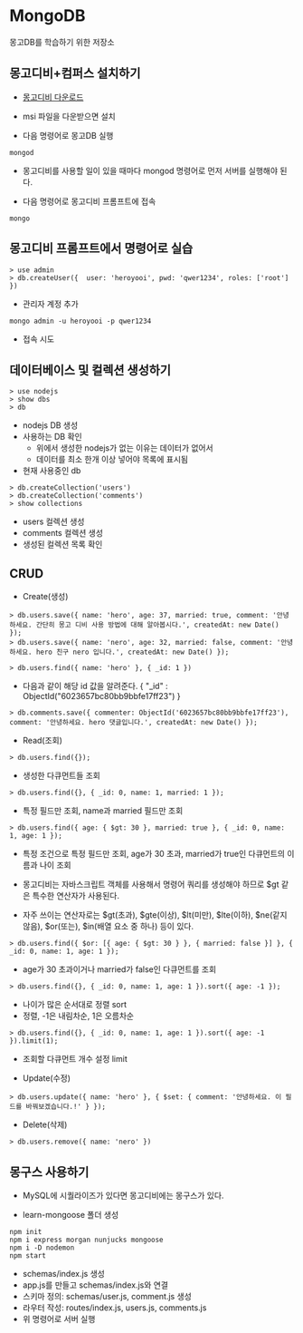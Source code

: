 # MongoDB

몽고DB를 학습하기 위한 저장소

## 몽고디비+컴퍼스 설치하기
- [몽고디비 다운로드](https://www.mongodb.com/try/download/enterprise)
- msi 파일을 다운받으면 설치

- 다음 명령어로 몽고DB 실행
```command
mongod
```
  - 몽고디비를 사용할 일이 있을 때마다 mongod 명령어로 먼저 서버를 실행해야 된다.

- 다음 명령어로 몽고디비 프롬프트에 접속
```command
mongo
```

## 몽고디비 프롬프트에서 명령어로 실습
```command
> use admin
> db.createUser({  user: 'heroyooi', pwd: 'qwer1234', roles: ['root'] })
```
- 관리자 계정 추가

```command
mongo admin -u heroyooi -p qwer1234
```
- 접속 시도

## 데이터베이스 및 컬렉션 생성하기
```command
> use nodejs
> show dbs
> db
```
- nodejs DB 생성
- 사용하는 DB 확인
  - 위에서 생성한 nodejs가 없는 이유는 데이터가 없어서
  - 데이터를 최소 한개 이상 넣어야 목록에 표시됨
- 현재 사용중인 db


```command
> db.createCollection('users')
> db.createCollection('comments')
> show collections
```
- users 컬렉션 생성
- comments 컬렉션 생성
- 생성된 컬렉션 목록 확인

## CRUD
- Create(생성)
```command
> db.users.save({ name: 'hero', age: 37, married: true, comment: '안녕하세요. 간단히 몽고 디비 사용 방법에 대해 알아봅시다.', createdAt: new Date() });
> db.users.save({ name: 'nero', age: 32, married: false, comment: '안녕하세요. hero 친구 nero 입니다.', createdAt: new Date() });

> db.users.find({ name: 'hero' }, { _id: 1 })
```
  - 다음과 같이 해당 id 값을 알려준다. { "_id" : ObjectId("6023657bc80bb9bbfe17ff23") }

```command
> db.comments.save({ commenter: ObjectId('6023657bc80bb9bbfe17ff23'), comment: '안녕하세요. hero 댓글입니다.', createdAt: new Date() });
```

- Read(조회)
```command
> db.users.find({});
```
  - 생성한 다큐먼트들 조회

```command
> db.users.find({}, { _id: 0, name: 1, married: 1 });
```
  - 특정 필드만 조회, name과 married 필드만 조회

```command
> db.users.find({ age: { $gt: 30 }, married: true }, { _id: 0, name: 1, age: 1 });
```
  - 특정 조건으로 특정 필드만 조회, age가 30 초과, married가 true인 다큐먼트의 이름과 나이 조회

  - 몽고디비는 자바스크립트 객체를 사용해서 명령어 쿼리를 생성해야 하므로 $gt 같은 특수한 연산자가 사용된다.
  - 자주 쓰이는 연산자로는 $gt(초과), $gte(이상), $lt(미만), $lte(이하), $ne(같지 않음), $or(또는), $in(배열 요소 중 하나) 등이 있다.

```command
> db.users.find({ $or: [{ age: { $gt: 30 } }, { married: false }] }, { _id: 0, name: 1, age: 1 });
```
  - age가 30 초과이거나 married가 false인 다큐먼트를 조회

```command
> db.users.find({}, { _id: 0, name: 1, age: 1 }).sort({ age: -1 });
```
  - 나이가 많은 순서대로 정렬 sort
  - 정렬, -1은 내림차순, 1은 오름차순

```command
> db.users.find({}, { _id: 0, name: 1, age: 1 }).sort({ age: -1 }).limit(1);
```
  - 조회할 다큐먼트 개수 설정 limit

- Update(수정)
```command
> db.users.update({ name: 'hero' }, { $set: { comment: '안녕하세요. 이 필드를 바꿔보겠습니다.!' } });
```

- Delete(삭제)
```command
> db.users.remove({ name: 'nero' })
```

## 몽구스 사용하기
- MySQL에 시퀄라이즈가 있다면 몽고디비에는 몽구스가 있다.

- learn-mongoose 폴더 생성
```command
npm init
npm i express morgan nunjucks mongoose
npm i -D nodemon
npm start
```
- schemas/index.js 생성
- app.js를 만들고 schemas/index.js와 연결
- 스키마 정의: schemas/user.js, comment.js 생성
- 라우터 작성: routes/index.js, users.js, comments.js
- 위 명령어로 서버 실행